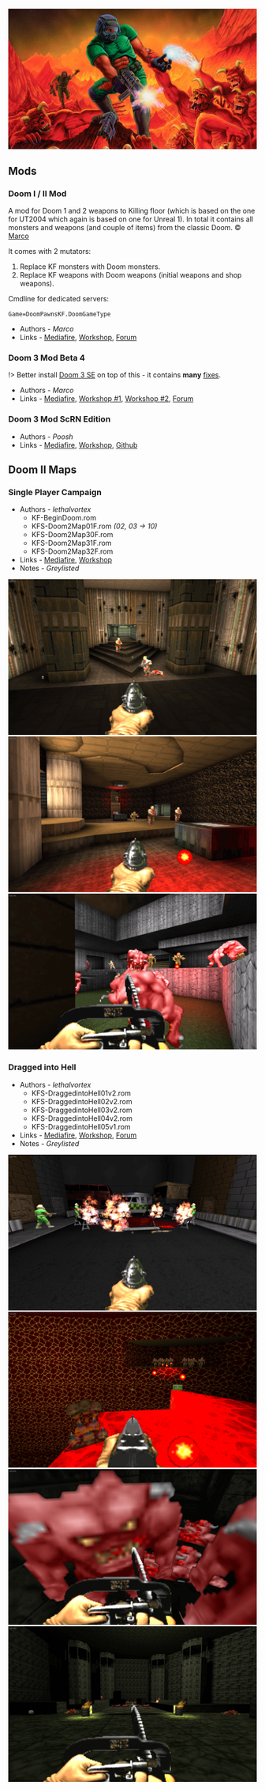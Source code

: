 ![IMG](./_media/doom.jpeg ':size=400')

## **Mods**

### Doom I / II Mod

A mod for Doom 1 and 2 weapons to Killing floor (which is based on the one for UT2004 which again is based on one for Unreal 1). In total it contains all monsters and weapons (and couple of items) from the classic Doom. © [Marco](https://steamcommunity.com/profiles/76561197975509070/)

It comes with 2 mutators:

1. Replace KF monsters with Doom monsters.
2. Replace KF weapons with Doom weapons (initial weapons and shop weapons).

Cmdline for dedicated servers:

```clike
Game=DoomPawnsKF.DoomGameType
```

* Authors - *Marco*
* Links - [Mediafire](<https://www.mediafire.com/file/over08lx7th14wx/DoomPawnsKF.zip/file>), [Workshop](<https://steamcommunity.com/sharedfiles/filedetails/?id=97737990>), [Forum](<https://forums.tripwireinteractive.com/index.php?threads/kf-doom-i-ii.37838/>)

### Doom 3 Mod Beta 4

!> Better install [Doom 3 SE](#Doom-3-Mod-ScRN-Edition) on top of this - it contains **many** [fixes](https://github.com/poosh/KF-ScrnDoom3#version-history).

* Authors - *Marco*
* Links - [Mediafire](<https://www.mediafire.com/file/r5xzwslbdondt58/Doom3KFBeta4.zip/file>), [Workshop #1](<https://steamcommunity.com/workshop/filedetails/?id=98454734> 'monster pack'), [Workshop #2](<https://steamcommunity.com/workshop/filedetails/?id=98456936> 'textures'), [Forum](<https://forums.tripwireinteractive.com/index.php?threads/kf-doom-iii.52427/>)

### Doom 3 Mod ScRN Edition

* Authors - *Poosh*
* Links - [Mediafire](<https://www.mediafire.com/file/6b39wqk9om7nszp/ScrnDoom3KF.zip/file>), [Workshop](<https://steamcommunity.com/sharedfiles/filedetails/?id=134455165>), [Github](<https://github.com/poosh/KF-ScrnDoom3>)

## **Doom II Maps**

### Single Player Campaign

* Authors - *lethalvortex*
  * KF-BeginDoom.rom
  * KFS-Doom2Map01F.rom *(02, 03 -> 10)*
  * KFS-Doom2Map30F.rom
  * KFS-Doom2Map31F.rom
  * KFS-Doom2Map32F.rom
* Links - [Mediafire](<https://www.mediafire.com/file/3955f9f7zq3vrka/KFDoomCampaign.zip/file>), [Workshop](<https://steamcommunity.com/sharedfiles/filedetails/?id=98248061>)
* Notes - *Greylisted*

![IMG](./_images/doom_singleplayer1.png ':size=300')
![IMG](./_images/doom_singleplayer2.png ':size=300')
![IMG](./_images/doom_singleplayer3.png ':size=300')

### Dragged into Hell

* Authors - *lethalvortex*
  * KFS-DraggedintoHell01v2.rom
  * KFS-DraggedintoHell02v2.rom
  * KFS-DraggedintoHell03v2.rom
  * KFS-DraggedintoHell04v2.rom
  * KFS-DraggedintoHell05v1.rom
* Links - [Mediafire](<https://www.mediafire.com/file/4kcyndtkq6tui72/DraggedintoHell.zip/file>), [Workshop](<https://steamcommunity.com/sharedfiles/filedetails/?id=98483655>), [Forum](<https://forums.tripwireinteractive.com/index.php?threads/draggedintohellv1-for-doom-mutator.43225/>)
* Notes - *Greylisted*

![IMG](./_images/doom_DraggedintoHell1.png ':size=300')
![IMG](./_images/doom_DraggedintoHell2.png ':size=300')
![IMG](./_images/doom_DraggedintoHell3.png ':size=300')
![IMG](./_images/doom_DraggedintoHell4.png ':size=300')
